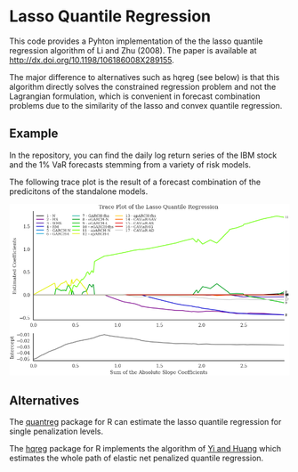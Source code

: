 # Lasso Quantile Regression

This code provides a Pyhton implementation of the  the lasso quantile regression algorithm of Li and Zhu (2008). 
The paper is available at http://dx.doi.org/10.1198/106186008X289155.

The major difference to alternatives such as hqreg (see below) is that this algorithm directly solves the constrained regression problem and not the Lagrangian formulation, which is convenient in forecast combination problems due to the similarity of the lasso and convex quantile regression.

## Example

In the repository, you can find the daily log return series of the IBM stock and the 1% VaR forecasts stemming from a variety of risk models.

The following trace plot is the result of a forecast combination of the predicitons of the standalone models.

![Alt text](/output/trace_plot.png)

## Alternatives

The [quantreg](https://cran.r-project.org/web/packages/quantreg/index.html) package for R can estimate the lasso quantile regression for single penalization levels.

The [hqreg](https://cran.r-project.org/web/packages/hqreg/index.html) package for R implements the algorithm of [Yi and Huang](https://arxiv.org/abs/1509.02957) which estimates the whole path of elastic net penalized quantile regression.

